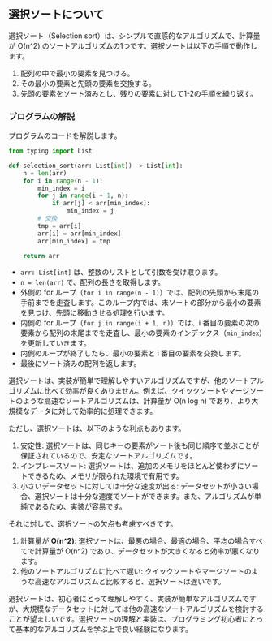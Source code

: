 ## 選択ソートについて

選択ソート（Selection sort）は、シンプルで直感的なアルゴリズムで、計算量が O(n^2) のソートアルゴリズムの1つです。選択ソートは以下の手順で動作します。

1. 配列の中で最小の要素を見つける。
2. その最小の要素と先頭の要素を交換する。
3. 先頭の要素をソート済みとし、残りの要素に対して1-2の手順を繰り返す。

### プログラムの解説

プログラムのコードを解説します。

```python
from typing import List

def selection_sort(arr: List[int]) -> List[int]:
    n = len(arr)
    for i in range(n - 1):
        min_index = i
        for j in range(i + 1, n):
            if arr[j] < arr[min_index]:
                min_index = j
        # 交換
        tmp = arr[i]
        arr[i] = arr[min_index]
        arr[min_index] = tmp

    return arr
```

- `arr: List[int]` は、整数のリストとして引数を受け取ります。
- `n = len(arr)` で、配列の長さを取得します。
- 外側の for ループ（`for i in range(n - 1)`）では、配列の先頭から末尾の手前までを走査します。このループ内では、未ソートの部分から最小の要素を見つけ、先頭に移動させる処理を行います。
- 内側の for ループ（`for j in range(i + 1, n)`）では、i 番目の要素の次の要素から配列の末尾までを走査し、最小の要素のインデックス（`min_index`）を更新していきます。
- 内側のループが終了したら、最小の要素と i 番目の要素を交換します。
- 最後にソート済みの配列を返します。


選択ソートは、実装が簡単で理解しやすいアルゴリズムですが、他のソートアルゴリズムに比べて効率が良くありません。例えば、クイックソートやマージソートのような高速なソートアルゴリズムは、計算量が O(n log n) であり、より大規模なデータに対して効率的に処理できます。

ただし、選択ソートは、以下のような利点もあります。

1. 安定性: 選択ソートは、同じキーの要素がソート後も同じ順序で並ぶことが保証されているので、安定なソートアルゴリズムです。
2. インプレースソート: 選択ソートは、追加のメモリをほとんど使わずにソートできるため、メモリが限られた環境で有用です。
3. 小さいデータセットに対しては十分な速度が出る: データセットが小さい場合、選択ソートは十分な速度でソートができます。また、アルゴリズムが単純であるため、実装が容易です。

それに対して、選択ソートの欠点も考慮すべきです。

1. 計算量が **O(n^2)**: 選択ソートは、最悪の場合、最適の場合、平均の場合すべてで計算量が O(n^2) であり、データセットが大きくなると効率が悪くなります。
2. 他のソートアルゴリズムに比べて遅い: クイックソートやマージソートのような高速なアルゴリズムと比較すると、選択ソートは遅いです。

選択ソートは、初心者にとって理解しやすく、実装が簡単なアルゴリズムですが、大規模なデータセットに対しては他の高速なソートアルゴリズムを検討することが望ましいです。選択ソートの理解と実装は、プログラミング初心者にとって基本的なアルゴリズムを学ぶ上で良い経験になります。